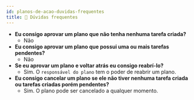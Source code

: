 ```yaml
---
id: planos-de-acao-duvidas-frequentes
title: 🤔 Dúvidas frequentes
---
```


- **Eu consigo aprovar um plano que não tenha nenhuma tarefa criada?**
    - Não
- **Eu consigo aprovar um plano que possui uma ou mais tarefas pendentes?**
    - Não
- **Se eu aprovar um plano e voltar atrás eu consigo reabrí-lo?**
    - Sim. O `responsável do plano` tem o poder de reabrir um plano.
- **Eu consigo cancelar um plano se ele não tiver nenhuma tarefa criada ou tarefas criadas porém pendentes?**
    - Sim. O plano pode ser cancelado a qualquer momento.